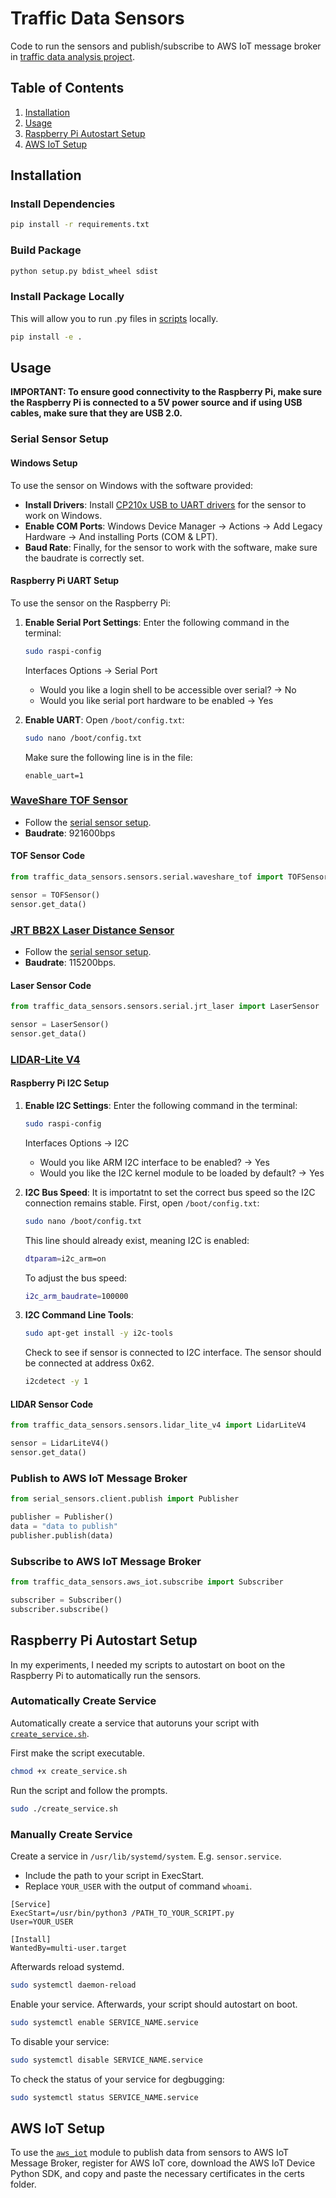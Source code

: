# Traffic Data Sensors

Code to run the sensors and publish/subscribe to AWS IoT message broker in [traffic data analysis project](https://github.com/wuihee/Traffic-Data-Collection/tree/main).

## Table of Contents

1. [Installation](#installation)
2. [Usage](#usage)
3. [Raspberry Pi Autostart Setup](#raspberry-pi-autostart-setup)
4. [AWS IoT Setup](#aws-iot-setup)

## Installation

### Install Dependencies

```bash
pip install -r requirements.txt
```

### Build Package

```bash
python setup.py bdist_wheel sdist
```

### Install Package Locally

This will allow you to run .py files in [scripts](./scripts/) locally.

```bash
pip install -e .
```

## Usage

**IMPORTANT: To ensure good connectivity to the Raspberry Pi, make sure the Raspberry Pi is connected to a 5V power source and if using USB cables, make sure that they are USB 2.0.**

### Serial Sensor Setup

#### Windows Setup

To use the sensor on Windows with the software provided:

- **Install Drivers**: Install [CP210x USB to UART drivers](https://www.silabs.com/developers/usb-to-uart-bridge-vcp-drivers?tab=downloads) for the sensor to work on Windows.
- **Enable COM Ports**: Windows Device Manager &rarr; Actions &rarr; Add Legacy Hardware &rarr; And installing Ports (COM & LPT).
- **Baud Rate**: Finally, for the sensor to work with the software, make sure the baudrate is correctly set.

#### Raspberry Pi UART Setup

To use the sensor on the Raspberry Pi:

1. **Enable Serial Port Settings**: Enter the following command in the terminal:

    ```bash
    sudo raspi-config
    ```

    Interfaces Options &rarr; Serial Port
    - Would you like a login shell to be accessible over serial? &rarr; No
    - Would you like serial port hardware to be enabled &rarr; Yes
2. **Enable UART**: Open `/boot/config.txt`:

    ```bash
    sudo nano /boot/config.txt
    ```

    Make sure the following line is in the file:

    ```text
    enable_uart=1
    ```

### [WaveShare TOF Sensor](https://www.waveshare.com/tof-laser-range-sensor.htm)

- Follow the [serial sensor setup](#serial-sensor-setup).
- **Baudrate**: 921600bps

#### TOF Sensor Code

```python
from traffic_data_sensors.sensors.serial.waveshare_tof import TOFSensor

sensor = TOFSensor()
sensor.get_data()
```

### [JRT BB2X Laser Distance Sensor](https://www.alibaba.com/product-detail/)

- Follow the [serial sensor setup](#serial-sensor-setup).
- **Baudrate**: 115200bps.

#### Laser Sensor Code

```python
from traffic_data_sensors.sensors.serial.jrt_laser import LaserSensor

sensor = LaserSensor()
sensor.get_data()
```

### [LIDAR-Lite V4](https://www.sparkfun.com/products/18009)

#### Raspberry Pi I2C Setup

1. **Enable I2C Settings**: Enter the following command in the terminal:

    ```bash
    sudo raspi-config
    ```

    Interfaces Options &rarr; I2C
   - Would you like ARM I2C interface to be enabled? &rarr; Yes
   - Would you like the I2C kernel module to be loaded by default? &rarr; Yes
2. **I2C Bus Speed**: It is importatnt to set the correct bus speed so the I2C connection remains stable. First, open `/boot/config.txt`:
  
    ```bash
    sudo nano /boot/config.txt
    ```

    This line should already exist, meaning I2C is enabled:

    ```bash
    dtparam=i2c_arm=on
    ```

    To adjust the bus speed:

    ```bash
    i2c_arm_baudrate=100000
    ```

3. **I2C Command Line Tools**:

    ```bash
    sudo apt-get install -y i2c-tools
    ```

    Check to see if sensor is connected to I2C interface. The sensor should be connected at address 0x62.

    ```bash
    i2cdetect -y 1
    ```

#### LIDAR Sensor Code

```python
from traffic_data_sensors.sensors.lidar_lite_v4 import LidarLiteV4

sensor = LidarLiteV4()
sensor.get_data()
```

### Publish to AWS IoT Message Broker

```python
from serial_sensors.client.publish import Publisher

publisher = Publisher()
data = "data to publish"
publisher.publish(data)
```

### Subscribe to AWS IoT Message Broker

```python
from traffic_data_sensors.aws_iot.subscribe import Subscriber

subscriber = Subscriber()
subscriber.subscribe()
```

## Raspberry Pi Autostart Setup

In my experiments, I needed my scripts to autostart on boot on the Raspberry Pi to automatically run the sensors.

### Automatically Create Service

Automatically create a service that autoruns your script with [`create_service.sh`](./scripts/create_service.sh).

First make the script executable.

```bash
chmod +x create_service.sh
```

Run the script and follow the prompts.

```bash
sudo ./create_service.sh
```

### Manually Create Service

Create a service in `/usr/lib/systemd/system`. E.g. `sensor.service`.

- Include the path to your script in ExecStart.
- Replace `YOUR_USER` with the output of command `whoami`.

```text
[Service]
ExecStart=/usr/bin/python3 /PATH_TO_YOUR_SCRIPT.py
User=YOUR_USER

[Install]
WantedBy=multi-user.target
```

Afterwards reload systemd.

```bash
sudo systemctl daemon-reload
```

Enable your service. Afterwards, your script should autostart on boot.

```bash
sudo systemctl enable SERVICE_NAME.service
```

To disable your service:

```bash
sudo systemctl disable SERVICE_NAME.service
```

To check the status of your service for degbugging:

```bash
sudo systemctl status SERVICE_NAME.service
```

## AWS IoT Setup

To use the [`aws_iot`](./src/aws_iot/) module to publish data from sensors to AWS IoT Message Broker, register for AWS IoT core, download the AWS IoT Device Python SDK, and copy and paste the necessary certificates in the certs folder.
